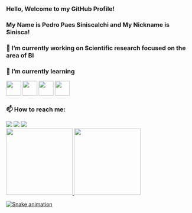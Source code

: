 ### Hello, Welcome to my GitHub Profile!
### My Name is Pedro Paes Siniscalchi and My Nickname is Sinisca!

### 🔭 I’m currently working on Scientific research focused on the area of BI
### 🌱 I’m currently learning 
  <img src="https://cdn.jsdelivr.net/gh/devicons/devicon/icons/angularjs/angularjs-original.svg" width="40" height="40"/>
  <img src="https://cdn.jsdelivr.net/gh/devicons/devicon/icons/docker/docker-original.svg" width="40" height="40"/>
  <img src="https://cdn.jsdelivr.net/gh/devicons/devicon/icons/python/python-original.svg" width="40" height="40"/>
  <img src="https://cdn.jsdelivr.net/gh/devicons/devicon/icons/nodejs/nodejs-original.svg" width="40" height="40"/>
  
### 📫 How to reach me: 
  <div>
    <a href="https://instagram.com/pedrosinisca" target="_blank"><img src="https://img.shields.io/badge/-Instagram-%23E4405F?style=for-the-badge&logo=instagram&logoColor=white" target="_blank"></a>
    <a href = "mailto:pedrosinisca@outlook.com.br"><img src="https://img.shields.io/badge/Microsoft_Outlook-0078D4?style=for-the-badge&logo=microsoft-outlook&logoColor=white" target="_blank"></a>
    <a href="https://www.linkedin.com/in/pedrosinisca" target="_blank"><img src="https://img.shields.io/badge/-LinkedIn-%230077B5?style=for-the-badge&logo=linkedin&logoColor=white" target="_blank"></a>   
</div>

<div>
<a href="https://github.com/seu-usuário-aqui">
<img height="180em" src="https://github-readme-stats.vercel.app/api/top-langs/?username=sinisca&layout=compact&langs_count=7&theme=dracula"/>
<img height="180em" src="https://github-readme-stats.vercel.app/api?username=sinisca&show_icons=true&theme=dracula&include_all_commits=true&count_private=true"/>
</div>
  
  ![Snake animation](https://github.com/Sinisca/Sinisca/blob/output/github-contribution-grid-snake.svg)
